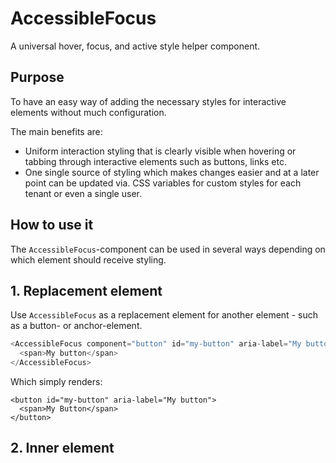 # AccessibleFocus

A universal hover, focus, and active style helper component.

## Purpose
To have an easy way of adding the necessary styles for interactive elements without much configuration.

The main benefits are:
- Uniform interaction styling that is clearly visible when hovering or tabbing through interactive elements such as buttons, links etc.
- One single source of styling which makes changes easier and at a later point can be updated via. CSS variables for custom styles for each tenant or even a single user.

## How to use it
The `AccessibleFocus`-component can be used in several ways depending on which element should receive styling.

## 1. Replacement element
Use `AccessibleFocus` as a replacement element for another element - such as a button- or anchor-element.

```js
<AccessibleFocus component="button" id="my-button" aria-label="My button">
  <span>My button</span>
</AccessibleFocus>
```

Which simply renders:
```
<button id="my-button" aria-label="My button">
  <span>My Button</span>
</button>
```

## 2. Inner element
